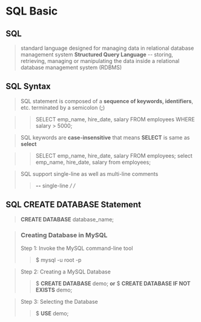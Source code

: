 # SQL Basic

## SQL
> standard language designed for managing data in relational database management system
> **Structured Query Language** -- storing, retrieving, managing or manipulating the data inside a relational database management system (RDBMS)

## SQL Syntax
> SQL statement is composed of a **sequence of keywords, identifiers**, etc. terminated by a semicolon (**;**)

>> SELECT emp_name, hire_date, salary 
>> FROM employees 
>> WHERE salary > 5000;

> SQL keywords are **case-insensitive** that means **SELECT** is same as **select**

>> SELECT emp_name, hire_date, salary FROM employees;
>> select emp_name, hire_date, salary from employees;

> SQL support single-line as well as multi-line comments
>> **--** single-line
>> **/* */**

## SQL CREATE DATABASE Statement
> **CREATE DATABASE** database_name;

> ### Creating Database in MySQL
> Step 1: Invoke the MySQL command-line tool
>> $ mysql -u root -p

> Step 2: Creating a MySQL Database
>> $ **CREATE DATABASE** demo; **or**
>> $ **CREATE DATABASE IF NOT EXISTS** demo;

> Step 3: Selecting the Database
>> $ **USE** demo;
